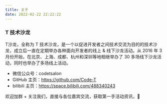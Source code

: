 ```yaml
---
title: 关于
date: 2022-02-22 22:22:22
---
```


### T 技术沙龙

T沙龙，全称为 T 技术沙龙，是一个以促进开发者之间技术交流为目的的技术沙龙，成立后一直在定期举办各种面向开发者的线上 & 线下沙龙活动。从 2016 年 3 月份开始，在北京、上海、成都、杭州和深圳等地相继举办了 30 多场线下沙龙活动，同时也举办了多场线上活动。

- 微信公众号：codetsalon
- GitHub 主页：https://github.com/Code-T
- bilibili 主页：https://space.bilibili.com/488340243

欢迎加群 + 关注我们，直接与各位嘉宾交流，获取第一手活动资讯，🎉

</br>
</br>
</br>
</br>
</br>
</br>
</br>
</br>
</br>
</br>
</br>
</br>
</br>
</br>
</br>